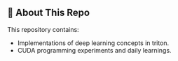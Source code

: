 ## 📌 About This Repo
This repository contains:
* Implementations of deep learning concepts in triton.
* CUDA programming experiments and daily learnings.

